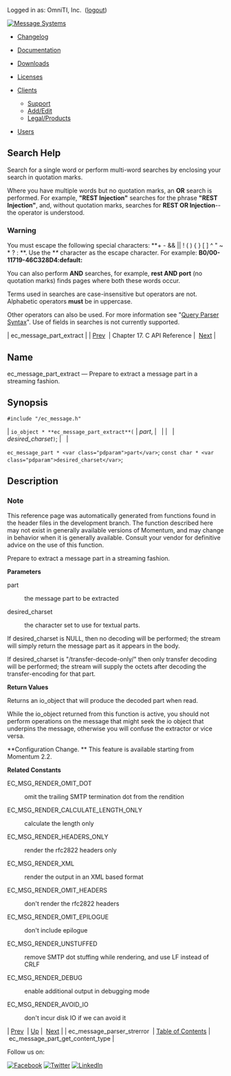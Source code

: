 Logged in as: OmniTI, Inc.  ([logout](https://support.messagesystems.com/logout.php))

[![Message Systems](https://support.messagesystems.com/images/ms-white205.png)](https://support.messagesystems.com/start.php) 

*   [Changelog](https://support.messagesystems.com/start.php?show=changelog)
*   [Documentation](https://support.messagesystems.com/docs/)
*   [Downloads](https://support.messagesystems.com/start.php)

*   [Licenses](https://support.messagesystems.com/license_summary.php)
*   <a href="">Clients</a>
    *   [Support](https://support.messagesystems.com/cs.php)
    *   [Add/Edit](https://support.messagesystems.com/edit_client.php)
    *   [Legal/Products](https://support.messagesystems.com/edit_products.php)
*   [Users](https://support.messagesystems.com/edit_customer.php)

## Search Help

Search for a single word or perform multi-word searches by enclosing your search in quotation marks.

Where you have multiple words but no quotation marks, an **OR** search is performed. For example, **"REST Injection"** searches for the phrase **"REST Injection"**, and, without quotation marks, searches for **REST OR Injection**--the operator is understood.

### Warning

You must escape the following special characters: **+ - && || ! ( ) { } [ ] ^ " ~ * ? : \**. Use the **\** character as the escape character. For example: **B0/00-11719-46C328D4\:default\:**

You can also perform **AND** searches, for example, **rest AND port** (no quotation marks) finds pages where both these words occur.

Terms used in searches are case-insensitive but operators are not. Alphabetic operators **must** be in uppercase.

Other operators can also be used. For more information see "[Query Parser Syntax](https://lucene.apache.org/core/old_versioned_docs/versions/3_0_0/queryparsersyntax.html)". Use of fields in searches is not currently supported.

| ec_message_part_extract |
| [Prev](extending.C.genref.ec_message_parser_strerror.php)  | Chapter 17. C API Reference |  [Next](extending.C.genref.ec_message_part_get_content_type.php) |

<a name="extending.C.genref.ec_message_part_extract"></a>
## Name

ec_message_part_extract — Prepare to extract a message part in a streaming fashion.

## Synopsis

`#include "/ec_message.h"`

| `io_object * **ec_message_part_extract**(` | <var class="pdparam">part</var>, |   |
|   | <var class="pdparam">desired_charset</var>`)`; |   |

`ec_message_part * <var class="pdparam">part</var>`;
`const char * <var class="pdparam">desired_charset</var>`;<a name="idp19473552"></a>
## Description

### Note

This reference page was automatically generated from functions found in the header files in the development branch. The function described here may not exist in generally available versions of Momentum, and may change in behavior when it is generally available. Consult your vendor for definitive advice on the use of this function.

Prepare to extract a message part in a streaming fashion.

**Parameters**

<dl class="variablelist">

<dt>part</dt>

<dd>

the message part to be extracted

</dd>

<dt>desired_charset</dt>

<dd>

the character set to use for textual parts.

</dd>

</dl>

If desired_charset is NULL, then no decoding will be performed; the stream will simply return the message part as it appears in the body.

If desired_charset is "/transfer-decode-only/" then only transfer decoding will be performed; the stream will supply the octets after decoding the transfer-encoding for that part.

**Return Values**

Returns an io_object that will produce the decoded part when read.

While the io_object returned from this function is active, you should not perform operations on the message that might seek the io object that underpins the message, otherwise you will confuse the extractor or vice versa.

**Configuration Change. ** This feature is available starting from Momentum 2.2.

**Related Constants**

<dl class="variablelist">

<dt>EC_MSG_RENDER_OMIT_DOT</dt>

<dd>

omit the trailing SMTP termination dot from the rendition

</dd>

<dt>EC_MSG_RENDER_CALCULATE_LENGTH_ONLY</dt>

<dd>

calculate the length only

</dd>

<dt>EC_MSG_RENDER_HEADERS_ONLY</dt>

<dd>

render the rfc2822 headers only

</dd>

<dt>EC_MSG_RENDER_XML</dt>

<dd>

render the output in an XML based format

</dd>

<dt>EC_MSG_RENDER_OMIT_HEADERS</dt>

<dd>

don't render the rfc2822 headers

</dd>

<dt>EC_MSG_RENDER_OMIT_EPILOGUE</dt>

<dd>

don't include epilogue

</dd>

<dt>EC_MSG_RENDER_UNSTUFFED</dt>

<dd>

remove SMTP dot stuffing while rendering, and use LF instead of CRLF

</dd>

<dt>EC_MSG_RENDER_DEBUG</dt>

<dd>

enable additional output in debugging mode

</dd>

<dt>EC_MSG_RENDER_AVOID_IO</dt>

<dd>

don't incur disk IO if we can avoid it

</dd>

</dl>

| [Prev](extending.C.genref.ec_message_parser_strerror.php)  | [Up](extending.C.ref.php) |  [Next](extending.C.genref.ec_message_part_get_content_type.php) |
| ec_message_parser_strerror  | [Table of Contents](index.php) |  ec_message_part_get_content_type |

Follow us on:

[![Facebook](https://support.messagesystems.com/images/icon-facebook.png)](http://www.facebook.com/messagesystems) [![Twitter](https://support.messagesystems.com/images/icon-twitter.png)](http://twitter.com/#!/MessageSystems) [![LinkedIn](https://support.messagesystems.com/images/icon-linkedin.png)](http://www.linkedin.com/company/message-systems)